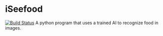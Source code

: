# iSeefood
[![Build Status](https://travis-ci.com/IbrahimNM/iSeefood.svg?token=Z7DztJ4D33ytYAbsRtvx&branch=master)](https://travis-ci.com/IbrahimNM/iSeefood)
A python program that uses a trained AI to recognize food in images. 
